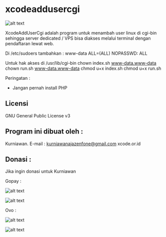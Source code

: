 # xcodeaddusercgi

![alt text](http://xcode.or.id/04_small-logo.png)

XcodeAddUserCgi adalah program untuk menambah user linux di cgi-bin sehingga server dedicated / VPS bisa diakses melalui terminal dengan pendaftaran lewat web.

Di /etc/sudoers tambahkan :
www-data ALL=(ALL) NOPASSWD: ALL

Untuk hak akses di /usr/lib/cgi-bin
chown index.sh www-data.www-data
chown run.sh www-data.www-data
chmod u+x index.sh
chmod u+x run.sh

Peringatan :
- Jangan pernah install PHP

Licensi
-------
GNU General Public License v3

Program ini dibuat oleh :
--------------------------------------------
Kurniawan. E-mail : kurniawanajazenfone@gmail.com
xcode.or.id


Donasi :
--------
Jika ingin donasi untuk Kurniawan

Gopay :

![alt text](https://kurniawan.xcode.or.id/gofood.png)

![alt text](https://kurniawan.xcode.or.id/gopay.png)

Ovo :

![alt text](https://kurniawan.xcode.or.id/ovo3.png)

![alt text](https://kurniawan.xcode.or.id/ovo2.png)

